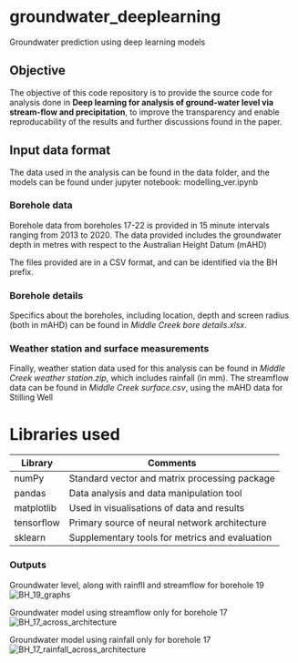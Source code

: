 # groundwater_deeplearning
Groundwater prediction using deep learning models

## Objective
The objective of this code repository is to provide the source code for analysis done in **Deep learning for analysis of ground-water level via stream-flow and precipitation**, to improve the transparency and enable reproducability of the results and further discussions found in the paper.

## Input data format
The data used in the analysis can be found in the data folder, and the models can be found under jupyter notebook: modelling_ver.ipynb

### Borehole data
Borehole data from boreholes 17-22 is provided in 15 minute intervals ranging from 2013 to 2020. The data provided includes the groundwater depth in metres with respect to the Australian Height Datum (mAHD)

The files provided are in a CSV format, and can be identified via the BH prefix. 

### Borehole details
Specifics about the boreholes, including location, depth and screen radius (both in mAHD) can be found in _Middle Creek bore details.xlsx_. 

### Weather station and surface measurements
Finally, weather station data used for this analysis can be found in _Middle Creek weather station.zip_, which includes rainfall (in mm). The streamflow data can be found in _Middle Creek surface.csv_, using the mAHD data for Stilling Well

# Libraries used

Library  | Comments
------------- | -------------
numPy | Standard vector and matrix processing package 
pandas | Data analysis and data manipulation tool 
matplotlib | Used in visualisations of data and results 
tensorflow | Primary source of neural network architecture 
sklearn | Supplementary tools for metrics and evaluation 


### Outputs
Groundwater level, along with rainfll and streamflow for borehole 19
![BH_19_graphs](https://github.com/DARE-ML/groundwater_deeplearning/assets/67773048/3d090e55-9732-4953-9139-27cecfcec82b)

Groundwater model using streamflow only for borehole 17
![BH_17_across_architecture](https://github.com/DARE-ML/groundwater_deeplearning/assets/67773048/18b82cc2-1818-4fbd-8cd4-80c0b00f755d)

Groundwater model using rainfall only for borehole 17
![BH_17_rainfall_across_architecture](https://github.com/DARE-ML/groundwater_deeplearning/assets/67773048/70899759-bb56-4f89-9e52-88e90d6ea734)
